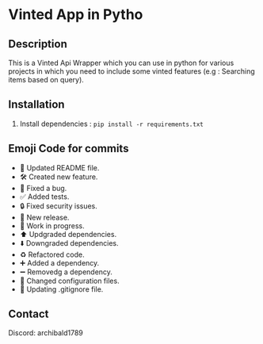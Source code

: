# Vinted App in Pytho

## Description

This is a Vinted Api Wrapper which you can use in python for various projects in which you need to include some vinted features (e.g : Searching items based on query).

## Installation

1. Install dependencies : `pip install -r requirements.txt`

## Emoji Code for commits

- 🔄 Updated README file.
- 🛠️ Created new feature.
- 🐛 Fixed a bug.
- ✅ Added tests.
- 🔒️ Fixed security issues.
- 🔖 New release.
- 🚧 Work in progress.
- ⬆️ Updgraded dependencies.
- ⬇️ Downgraded dependencies.
- ♻️ Refactored code.
- ➕ Added a dependency.
- ➖ Removedg a dependency.
- 🔧 Changed configuration files.
- 🙈 Updating .gitignore file.

## Contact

Discord: archibald1789
